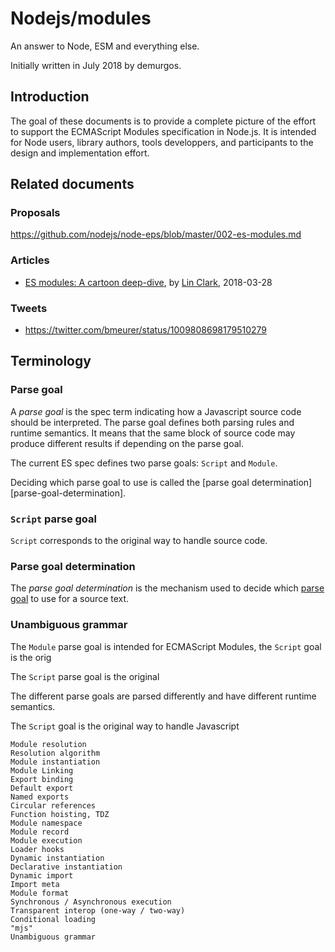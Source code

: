 # Nodejs/modules

An answer to Node, ESM and everything else.

Initially written in July 2018 by demurgos.

## Introduction

The goal of these documents is to provide a complete picture of the effort to support the ECMAScript Modules specification in Node.js.
It is intended for Node users, library authors, tools developpers, and participants to the design and implementation effort.

## Related documents

### Proposals

https://github.com/nodejs/node-eps/blob/master/002-es-modules.md

### Articles

- [ES modules: A cartoon deep-dive](https://hacks.mozilla.org/2018/03/es-modules-a-cartoon-deep-dive/), by [Lin Clark](http://code-cartoons.com/), 2018-03-28

### Tweets

- https://twitter.com/bmeurer/status/1009808698179510279

## Terminology


### Parse goal
[parse-goal]: #parse-goal

A _parse goal_ is the spec term indicating how a Javascript source code should be interpreted.
The parse goal defines both parsing rules and runtime semantics.
It means that the same block of source code may produce different results if depending on the parse goal.

The current ES spec defines two parse goals: `Script` and `Module`.

Deciding which parse goal to use is called the [parse goal determination][parse-goal-determination].

### `Script` parse goal

`Script` corresponds to the original way to handle source code.


### Parse goal determination

The _parse goal determination_ is the mechanism used to decide which [parse goal][parse-goal] to use for a source text.

### Unambiguous grammar







The `Module` parse goal is intended for ECMAScript Modules, the `Script` goal is the orig


The `Script` parse goal is the original 


The different parse goals are parsed differently and have different runtime semantics.



The `Script` goal is the original way to handle Javascript













    Module resolution
    Resolution algorithm
    Module instantiation
    Module Linking
    Export binding
    Default export
    Named exports
    Circular references
    Function hoisting, TDZ
    Module namespace
    Module record
    Module execution
    Loader hooks
    Dynamic instantiation
    Declarative instantiation
    Dynamic import
    Import meta
    Module format
    Synchronous / Asynchronous execution
    Transparent interop (one-way / two-way)
    Conditional loading
    "mjs"
    Unambiguous grammar




